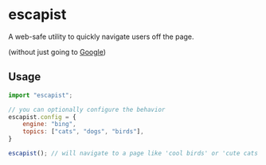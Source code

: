# escapist
A web-safe utility to quickly navigate users off the page.

(without just going to [Google](http://google.com))

## Usage 
```javascript
import "escapist";

// you can optionally configure the behavior
escapist.config = {
    engine: "bing",
    topics: ["cats", "dogs", "birds"],
}

escapist(); // will navigate to a page like 'cool birds' or 'cute cats'
```